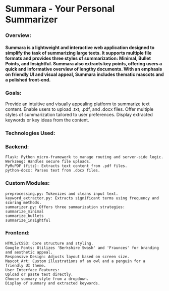 # Summara - Your Personal Summarizer

### Overview:
#### Summara is a lightweight and interactive web application designed to simplify the task of summarizing large texts. It supports multiple file formats and provides three styles of summarization: Minimal, Bullet Points, and Insightful. Summara also extracts key points, offering users a quick and informative overview of lengthy documents. With an emphasis on friendly UI and visual appeal, Summara includes thematic mascots and a polished front-end.

### Goals:
Provide an intuitive and visually appealing platform to summarize text content.
Enable users to upload .txt, .pdf, and .docx files.
Offer multiple styles of summarization tailored to user preferences.
Display extracted keywords or key ideas from the content.


### Technologies Used:
### Backend:
```
Flask: Python micro-framework to manage routing and server-side logic.
Werkzeug: Handles secure file uploads.
PyMuPDF (fitz): Extracts text content from .pdf files.
python-docx: Parses text from .docx files.
```

### Custom Modules:
```
preprocessing.py: Tokenizes and cleans input text.
keyword_extractor.py: Extracts significant terms using frequency and scoring methods.
summarizer.py: Offers three summarization strategies:
summarize_minimal
summarize_bullets
summarize_insightful
```
### Frontend:
```
HTML5/CSS3: Core structure and styling.
Google Fonts: Utilizes 'Berkshire Swash' and 'Fraunces' for branding and aesthetic appeal.
Responsive Design: Adjusts layout based on screen size.
Mascot Art: Custom illustrations of an owl and a penguin for a friendly UI theme.
User Interface Features:
Upload or paste text directly.
Choose summary style from a dropdown.
Display of summary and extracted keywords.
```
